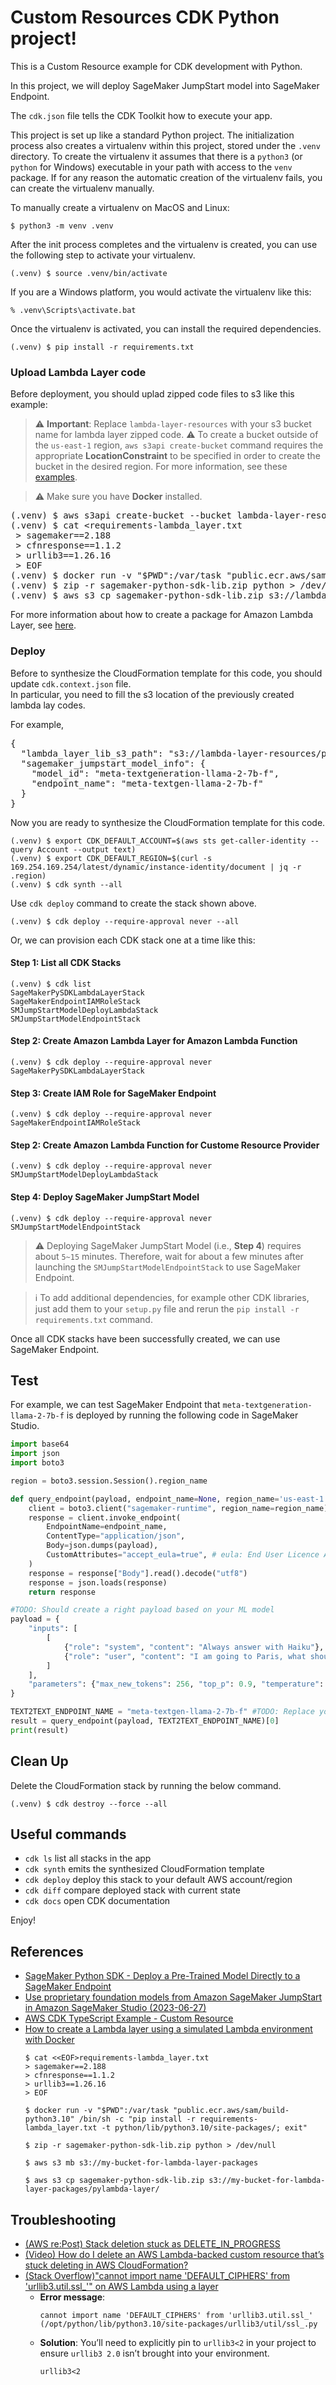 
# Custom Resources CDK Python project!

This is a Custom Resource example for CDK development with Python.

In this project, we will deploy SageMaker JumpStart model into SageMaker Endpoint.

The `cdk.json` file tells the CDK Toolkit how to execute your app.

This project is set up like a standard Python project.  The initialization
process also creates a virtualenv within this project, stored under the `.venv`
directory.  To create the virtualenv it assumes that there is a `python3`
(or `python` for Windows) executable in your path with access to the `venv`
package. If for any reason the automatic creation of the virtualenv fails,
you can create the virtualenv manually.

To manually create a virtualenv on MacOS and Linux:

```
$ python3 -m venv .venv
```

After the init process completes and the virtualenv is created, you can use the following
step to activate your virtualenv.

```
(.venv) $ source .venv/bin/activate
```

If you are a Windows platform, you would activate the virtualenv like this:

```
% .venv\Scripts\activate.bat
```

Once the virtualenv is activated, you can install the required dependencies.

```
(.venv) $ pip install -r requirements.txt
```

### Upload Lambda Layer code

Before deployment, you should uplad zipped code files to s3 like this example:

> :warning: **Important**: Replace `lambda-layer-resources` with your s3 bucket name for lambda layer zipped code.
> :warning: To create a bucket outside of the `us-east-1` region, `aws s3api create-bucket` command requires the appropriate **LocationConstraint** to be specified in order to create the bucket in the desired region. For more information, see these [examples](https://awscli.amazonaws.com/v2/documentation/api/latest/reference/s3api/create-bucket.html#examples).

> :warning: Make sure you have **Docker** installed.

<pre>
(.venv) $ aws s3api create-bucket --bucket lambda-layer-resources --region <i>us-east-1</i>
(.venv) $ cat <<EOF>requirements-lambda_layer.txt
 > sagemaker==2.188
 > cfnresponse==1.1.2
 > urllib3==1.26.16
 > EOF
(.venv) $ docker run -v "$PWD":/var/task "public.ecr.aws/sam/build-python3.10" /bin/sh -c "pip install -r requirements-lambda_layer.txt -t python/lib/python3.10/site-packages/; exit"
(.venv) $ zip -r sagemaker-python-sdk-lib.zip python > /dev/null
(.venv) $ aws s3 cp sagemaker-python-sdk-lib.zip s3://lambda-layer-resources/pylambda-layer/
</pre>

For more information about how to create a package for Amazon Lambda Layer, see [here](https://aws.amazon.com/premiumsupport/knowledge-center/lambda-layer-simulated-docker/).

### Deploy

Before to synthesize the CloudFormation template for this code, you should update `cdk.context.json` file.<br/>
In particular, you need to fill the s3 location of the previously created lambda lay codes.

For example,
<pre>
{
  "lambda_layer_lib_s3_path": "s3://lambda-layer-resources/pylambda-layer/sagemaker-python-sdk-lib.zip",
  "sagemaker_jumpstart_model_info": {
    "model_id": "meta-textgeneration-llama-2-7b-f",
    "endpoint_name": "meta-textgen-llama-2-7b-f"
  }
}
</pre>

Now you are ready to synthesize the CloudFormation template for this code.

```
(.venv) $ export CDK_DEFAULT_ACCOUNT=$(aws sts get-caller-identity --query Account --output text)
(.venv) $ export CDK_DEFAULT_REGION=$(curl -s 169.254.169.254/latest/dynamic/instance-identity/document | jq -r .region)
(.venv) $ cdk synth --all
```

Use `cdk deploy` command to create the stack shown above.

```
(.venv) $ cdk deploy --require-approval never --all
```

Or, we can provision each CDK stack one at a time like this:

#### Step 1: List all CDK Stacks

```
(.venv) $ cdk list
SageMakerPySDKLambdaLayerStack
SageMakerEndpointIAMRoleStack
SMJumpStartModelDeployLambdaStack
SMJumpStartModelEndpointStack
```

#### Step 2: Create Amazon Lambda Layer for Amazon Lambda Function

```
(.venv) $ cdk deploy --require-approval never SageMakerPySDKLambdaLayerStack
```

#### Step 3: Create IAM Role for SageMaker Endpoint

```
(.venv) $ cdk deploy --require-approval never SageMakerEndpointIAMRoleStack
```

#### Step 2: Create Amazon Lambda Function for Custome Resource Provider

```
(.venv) $ cdk deploy --require-approval never SMJumpStartModelDeployLambdaStack
```

#### Step 4: Deploy SageMaker JumpStart Model

```
(.venv) $ cdk deploy --require-approval never SMJumpStartModelEndpointStack
```

> :warning: Deploying SageMaker JumpStart Model (i.e., **Step 4**) requires about `5~15` minutes. Therefore, wait for about a few minutes after launching the `SMJumpStartModelEndpointStack` to use SageMaker Endpoint.

> :information_source: To add additional dependencies, for example other CDK libraries, just add
them to your `setup.py` file and rerun the `pip install -r requirements.txt`
command.

Once all CDK stacks have been successfully created, we can use SageMaker Endpoint.

## Test

For example, we can test SageMaker Endpoint that `meta-textgeneration-llama-2-7b-f` is deployed by running the following code in SageMaker Studio.

```python
import base64
import json
import boto3

region = boto3.session.Session().region_name

def query_endpoint(payload, endpoint_name=None, region_name='us-east-1'):
    client = boto3.client("sagemaker-runtime", region_name=region_name)
    response = client.invoke_endpoint(
        EndpointName=endpoint_name,
        ContentType="application/json",
        Body=json.dumps(payload),
        CustomAttributes="accept_eula=true", # eula: End User Licence Agreement
    )
    response = response["Body"].read().decode("utf8")
    response = json.loads(response)
    return response

#TODO: Should create a right payload based on your ML model
payload = {
    "inputs": [
        [
            {"role": "system", "content": "Always answer with Haiku"},
            {"role": "user", "content": "I am going to Paris, what should I see?"}
        ]
    ],
    "parameters": {"max_new_tokens": 256, "top_p": 0.9, "temperature": 0.6}
}

TEXT2TEXT_ENDPOINT_NAME = "meta-textgen-llama-2-7b-f" #TODO: Replace your endpoint name
result = query_endpoint(payload, TEXT2TEXT_ENDPOINT_NAME)[0]
print(result)
```

## Clean Up

Delete the CloudFormation stack by running the below command.

```
(.venv) $ cdk destroy --force --all
```

## Useful commands

 * `cdk ls`          list all stacks in the app
 * `cdk synth`       emits the synthesized CloudFormation template
 * `cdk deploy`      deploy this stack to your default AWS account/region
 * `cdk diff`        compare deployed stack with current state
 * `cdk docs`        open CDK documentation

Enjoy!

## References

  * [SageMaker Python SDK - Deploy a Pre-Trained Model Directly to a SageMaker Endpoint](https://sagemaker.readthedocs.io/en/stable/overview.html#deploy-a-pre-trained-model-directly-to-a-sagemaker-endpoint)
  * [Use proprietary foundation models from Amazon SageMaker JumpStart in Amazon SageMaker Studio (2023-06-27)](https://aws.amazon.com/blogs/machine-learning/use-proprietary-foundation-models-from-amazon-sagemaker-jumpstart-in-amazon-sagemaker-studio/)
  * [AWS CDK TypeScript Example - Custom Resource](https://github.com/aws-samples/aws-cdk-examples/tree/master/typescript/custom-resource)
  * [How to create a Lambda layer using a simulated Lambda environment with Docker](https://aws.amazon.com/premiumsupport/knowledge-center/lambda-layer-simulated-docker/)
    ```
    $ cat <<EOF>requirements-lambda_layer.txt
    > sagemaker==2.188
    > cfnresponse==1.1.2
    > urllib3==1.26.16
    > EOF

    $ docker run -v "$PWD":/var/task "public.ecr.aws/sam/build-python3.10" /bin/sh -c "pip install -r requirements-lambda_layer.txt -t python/lib/python3.10/site-packages/; exit"

    $ zip -r sagemaker-python-sdk-lib.zip python > /dev/null

    $ aws s3 mb s3://my-bucket-for-lambda-layer-packages

    $ aws s3 cp sagemaker-python-sdk-lib.zip s3://my-bucket-for-lambda-layer-packages/pylambda-layer/
    ```

## Troubleshooting

  * [(AWS re:Post) Stack deletion stuck as DELETE_IN_PROGRESS](https://repost.aws/questions/QUoEeYfGTeQHSyJSrIDymAoQ/stack-deletion-stuck-as-delete-in-progress)
  * [(Video) How do I delete an AWS Lambda-backed custom resource that’s stuck deleting in AWS CloudFormation?](https://youtu.be/hlJkMoCxR-I?si=NgaNwr9vH15daUBz)
  * [(Stack Overflow)"cannot import name 'DEFAULT_CIPHERS' from 'urllib3.util.ssl_'" on AWS Lambda using a layer](https://stackoverflow.com/questions/76414514/cannot-import-name-default-ciphers-from-urllib3-util-ssl-on-aws-lambda-us)
    * **Error message**:
      ```
      cannot import name 'DEFAULT_CIPHERS' from 'urllib3.util.ssl_' (/opt/python/lib/python3.10/site-packages/urllib3/util/ssl_.py
      ```
    * **Solution**: You’ll need to explicitly pin to `urllib3<2` in your project to ensure `urllib3 2.0` isn’t brought into your environment.
      ```
      urllib3<2
      ```

